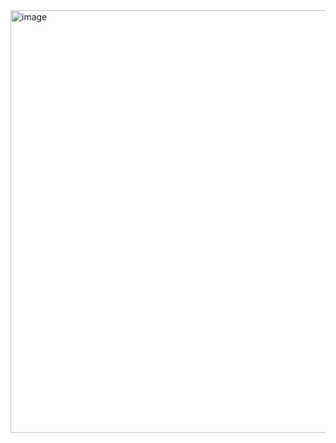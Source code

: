 
<img width="1206" height="676" alt="image" src="https://github.com/user-attachments/assets/771a1bc5-3f7b-4af0-950f-b98123798c50" />
